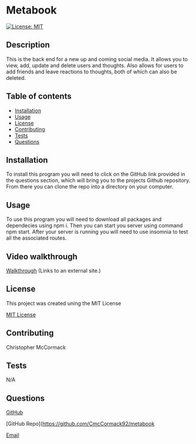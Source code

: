 # Metabook
[![License: MIT](https://img.shields.io/badge/License-MIT-yellow.svg)](https://opensource.org/licenses/MIT)

  ## Description
  This is the back end for a new up and coming social media. It allows you to view, add, update and delete users and thoughts. Also allows for users to add friends and leave reactions to thoughts, both of which can also be deleted.
  
  ## Table of contents

  * [Installation](#installation)
  * [Usage](#usage)
  * [License](#license)
  * [Contributing](#contributing)
  * [Tests](#tests)
  * [Questions](#questions)

  ## Installation
  To install this program you will need to click on the GitHub link provided in the questions section, which will bring you to the projects Github repository. From there you can clone the repo into a directory on your computer.

  ## Usage
  To use this program you will need to download all packages and dependecies using npm i. Then you can start you server using command npm start. After your server is running you will need to use insomnia to test all the associated routes.
  
  ## Video walkthrough
  [Walkthrough](https://drive.google.com/file/d/1OD66F1-jG3ParWJYXgACS5G_Vb8swhXm/view) (Links to an external site.)
  
  ## License
  This project was created uning the MIT License
 

  [MIT License](https://choosealicense.com/licenses/mit/)


  ## Contributing
  Christopher McCormack

  ## Tests
  N/A

  ## Questions

  [GitHub](https://github.com/CmcCormack92)
  
  [GitHub Repo](https://github.com/CmcCormack92/metabook

  [Email](mailto:chrismack135@gmail.com)
